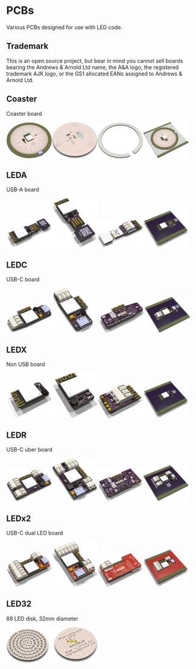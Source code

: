 # PCBs

Various PCBs designed for use with LED code.

## Trademark

This is an open source project, but bear in mind you cannot sell boards bearing the Andrews & Arnold Ltd name, the A&A logo, the registered trademark AJK logo, or the GS1 allocated EANs assigned to Andrews & Arnold Ltd.

## Coaster

Coaster board

<img width=24% src=Coaster2/Coaster-90.png><img width=24% src=Coaster2/Coaster-bottom.png><img width=24% src=Coaster2/Spacer-90.png><img width=24% src=Coaster2/Coaster-panel.png>

## LEDA

USB-A board

<img width=24% src=LEDA/LED.png><img width=24% src=LEDA/LED-90.png><img width=24% src=LEDA/LED-bottom.png><img width=24% src=LEDA/LED-panel.png>

## LEDC

USB-C board

<img width=24% src=LEDC/LED.png><img width=24% src=LEDC/LED-90.png> <img width=24% src=LEDC/LED-bottom.png><img width=24% src=LEDC/LED-panel.png>

## LEDX

Non USB board

<img width=24% src=LEDX/LED.png><img width=24% src=LEDX/LED-90.png><img width=24% src=LEDX/LED-bottom.png><img width=24% src=LEDX/LED-panel.png>

## LEDR

USB-C uber board

<img width=24% src=LEDR/LED.png><img width=24% src=LEDR/LED-90.png><img width=24% src=LEDR/LED-bottom.png><img width=24% src=LEDR/LED-panel.png>

## LEDx2

USB-C dual LED board

<img width=24% src=LEDx2/LED.png><img width=24% src=LEDx2/LED-90.png><img width=24% src=LEDx2/LED-bottom.png><img width=24% src=LEDx2/LED-panel.png>

## LED32

88 LED disk, 32mm diameter

<img width=24% src=LED32/LED.png><img width=24% src=LED32/LED-bottom.png>
